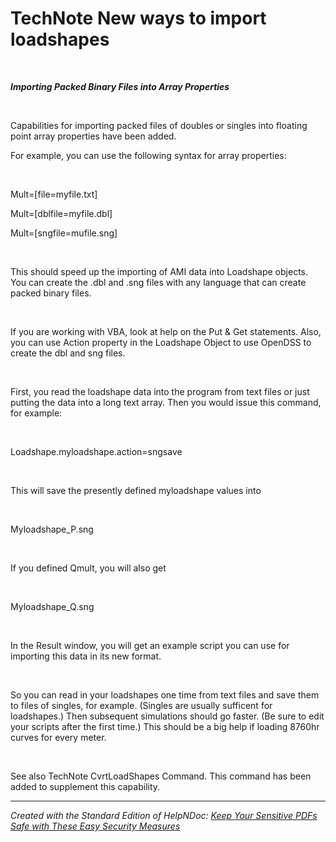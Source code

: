 # TechNote New ways to import loadshapes

&nbsp;

***Importing Packed Binary Files into Array Properties***

&nbsp;

Capabilities for importing packed files of doubles or singles into floating point array properties have been added.

For example, you can use the following syntax for array properties:

&nbsp;

Mult=\[file=myfile.txt\]

Mult=\[dblfile=myfile.dbl\]

Mult=\[sngfile=mufile.sng\]

&nbsp;

This should speed up the importing of AMI data into Loadshape objects. You can create the .dbl and .sng files with any language that can create packed binary files.

&nbsp;

If you are working with VBA, look at help on the Put \& Get statements. Also, you can use Action property in the Loadshape Object to use OpenDSS to create the dbl and sng files.

&nbsp;

First, you read the loadshape data into the program from text files or just putting the data into a long text array. Then you would issue this command, for example:

&nbsp;

Loadshape.myloadshape.action=sngsave

&nbsp;

This will save the presently defined myloadshape values into

&nbsp;

Myloadshape\_P.sng

&nbsp;

If you defined Qmult, you will also get

&nbsp;

Myloadshape\_Q.sng

&nbsp;

In the Result window, you will get an example script you can use for importing this data in its new format.

&nbsp;

So you can read in your loadshapes one time from text files and save them to files of singles, for example. (Singles are usually sufficent for loadshapes.) Then subsequent simulations should go faster. (Be sure to edit your scripts after the first time.) This should be a big help if loading 8760hr curves for every meter.

&nbsp;

See also TechNote CvrtLoadShapes Command. This command has been added to supplement this capability.

***
_Created with the Standard Edition of HelpNDoc: [Keep Your Sensitive PDFs Safe with These Easy Security Measures](<https://www.helpndoc.com/step-by-step-guides/how-to-generate-an-encrypted-password-protected-pdf-document/>)_
